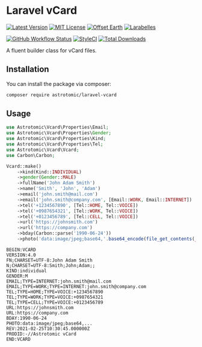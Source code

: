 # Laravel vCard

[![Latest Version](http://img.shields.io/packagist/v/astrotomic/laravel-vcard.svg?label=Release&style=for-the-badge)](https://packagist.org/packages/astrotomic/laravel-vcard)
[![MIT License](https://img.shields.io/github/license/Astrotomic/laravel-vcard.svg?label=License&color=blue&style=for-the-badge)](https://github.com/Astrotomic/laravel-vcard/blob/master/LICENSE)
[![Offset Earth](https://img.shields.io/badge/Treeware-%F0%9F%8C%B3-green?style=for-the-badge)](https://plant.treeware.earth/Astrotomic/laravel-vcard)
[![Larabelles](https://img.shields.io/badge/Larabelles-%F0%9F%A6%84-lightpink?style=for-the-badge)](https://www.larabelles.com/)

[![GitHub Workflow Status](https://img.shields.io/github/workflow/status/Astrotomic/laravel-vcard/run-tests?style=flat-square&logoColor=white&logo=github&label=Tests)](https://github.com/Astrotomic/laravel-vcard/actions?query=workflow%3Arun-tests)
[![StyleCI](https://styleci.io/repos/341030229/shield)](https://styleci.io/repos/341030229)
[![Total Downloads](https://img.shields.io/packagist/dt/astrotomic/laravel-vcard.svg?label=Downloads&style=flat-square)](https://packagist.org/packages/astrotomic/laravel-vcard)

A fluent builder class for vCard files.

## Installation

You can install the package via composer:

```bash
composer require astrotomic/laravel-vcard
```

## Usage

```php
use Astrotomic\Vcard\Properties\Email;
use Astrotomic\Vcard\Properties\Gender;
use Astrotomic\Vcard\Properties\Kind;
use Astrotomic\Vcard\Properties\Tel;
use Astrotomic\Vcard\Vcard;
use Carbon\Carbon;

Vcard::make()
    ->kind(Kind::INDIVIDUAL)
    ->gender(Gender::MALE)
    ->fullName('John Adam Smith')
    ->name('Smith', 'John', 'Adam')
    ->email('john.smith@mail.com')
    ->email('john.smith@company.com', [Email::WORK, Email::INTERNET])
    ->tel('+1234567890', [Tel::HOME, Tel::VOICE])
    ->tel('+0987654321', [Tel::WORK, Tel::VOICE])
    ->tel('+0123456789', [Tel::CELL, Tel::VOICE])
    ->url('https://johnsmith.com')
    ->url('https://company.com')
    ->bday(Carbon::parse('1990-06-24'))
    ->photo('data:image/jpeg;base64,'.base64_encode(file_get_contents(__DIR__.'/stubs/photo.jpg')));
```

```vcard
BEGIN:VCARD
VERSION:4.0
FN;CHARSET=UTF-8:John Adam Smith
N;CHARSET=UTF-8:Smith;John;Adam;;
KIND:individual
GENDER:M
EMAIL;TYPE=INTERNET:john.smith@mail.com
EMAIL;TYPE=WORK;TYPE=INTERNET:john.smith@company.com
TEL;TYPE=HOME;TYPE=VOICE:+1234567890
TEL;TYPE=WORK;TYPE=VOICE:+0987654321
TEL;TYPE=CELL;TYPE=VOICE:+0123456789
URL:https://johnsmith.com
URL:https://company.com
BDAY:1990-06-24
PHOTO:data:image/jpeg;base64,...
REV:2021-02-25T10:30:45.000000Z
PRODID:-//Astrotomic vCard
END:VCARD
```
